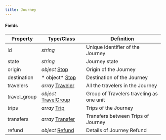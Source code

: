 ```yaml
---
title: Journey
---
```


#### Fields

| Property | Type/Class | Definition |
|----------| ---------- | ---------- |
| id | *string* | Unique identifier of the Journey |
| state | *string* | Journey state |
| origin | *object* [Stop](/Resources/Stop) | Origin of the Journey |
| destination | * object* [Stop](/Resources/Stop) | Destination of the Journey |
| travelers | *array* [Traveler](/Resources/Traveler) | All the travelers in the Journey |
| travel_group | *object* [TravelGroup](/Resources/TravelGroup) | Group of Travelers traveling as one unit |
| trips | *array* [Trip](/Resources/Trip) | Trips of the Journey |
| transfers | *array* [Transfer](/Resources/Transfer) | Transfers between Trips of Journey |
| refund | *object* [Refund](/Resources/Refund) | Details of Journey Refund |
